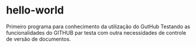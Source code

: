 # hello-world
Primeiro programa para conhecimento da utilização do GutHub
Testando as funcionalidades do GITHUB
par testa com outra necessidades de controle de versão de documentos.
